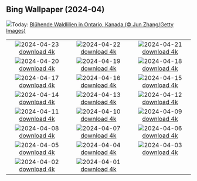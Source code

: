 ## Bing Wallpaper (2024-04)
![](https://www.bing.com/th?id=OHR.TrilliumOntario_DE-DE6034423661_UHD.jpg&w=1000)Today: [Blühende Waldlilien in Ontario, Kanada (© Jun Zhang/Getty Images)](https://www.bing.com/th?id=OHR.TrilliumOntario_DE-DE6034423661_UHD.jpg)

|      |      |      |
| :----: | :----: | :----: |
|![](https://www.bing.com/th?id=OHR.TrinityDublin_DE-DE4235141840_UHD.jpg&pid=hp&w=384&h=216&rs=1&c=4)2024-04-23 [download 4k](https://www.bing.com/th?id=OHR.TrinityDublin_DE-DE4235141840_UHD.jpg)|![](https://www.bing.com/th?id=OHR.EarthDayTurtle_DE-DE6584075378_UHD.jpg&pid=hp&w=384&h=216&rs=1&c=4)2024-04-22 [download 4k](https://www.bing.com/th?id=OHR.EarthDayTurtle_DE-DE6584075378_UHD.jpg)|![](https://www.bing.com/th?id=OHR.CologneFlowerBed_DE-DE3966467653_UHD.jpg&pid=hp&w=384&h=216&rs=1&c=4)2024-04-21 [download 4k](https://www.bing.com/th?id=OHR.CologneFlowerBed_DE-DE3966467653_UHD.jpg)|
|![](https://www.bing.com/th?id=OHR.YellowstoneGeyser_DE-DE4718129608_UHD.jpg&pid=hp&w=384&h=216&rs=1&c=4)2024-04-20 [download 4k](https://www.bing.com/th?id=OHR.YellowstoneGeyser_DE-DE4718129608_UHD.jpg)|![](https://www.bing.com/th?id=OHR.OrkneyStones_DE-DE4276550885_UHD.jpg&pid=hp&w=384&h=216&rs=1&c=4)2024-04-19 [download 4k](https://www.bing.com/th?id=OHR.OrkneyStones_DE-DE4276550885_UHD.jpg)|![](https://www.bing.com/th?id=OHR.AvilaSpain_DE-DE5639007447_UHD.jpg&pid=hp&w=384&h=216&rs=1&c=4)2024-04-18 [download 4k](https://www.bing.com/th?id=OHR.AvilaSpain_DE-DE5639007447_UHD.jpg)|
|![](https://www.bing.com/th?id=OHR.SpringCub_DE-DE5388419505_UHD.jpg&pid=hp&w=384&h=216&rs=1&c=4)2024-04-17 [download 4k](https://www.bing.com/th?id=OHR.SpringCub_DE-DE5388419505_UHD.jpg)|![](https://www.bing.com/th?id=OHR.UnionSquareNYC_DE-DE5106138170_UHD.jpg&pid=hp&w=384&h=216&rs=1&c=4)2024-04-16 [download 4k](https://www.bing.com/th?id=OHR.UnionSquareNYC_DE-DE5106138170_UHD.jpg)|![](https://www.bing.com/th?id=OHR.RedBallBelgium_DE-DE7374714252_UHD.jpg&pid=hp&w=384&h=216&rs=1&c=4)2024-04-15 [download 4k](https://www.bing.com/th?id=OHR.RedBallBelgium_DE-DE7374714252_UHD.jpg)|
|![](https://www.bing.com/th?id=OHR.WeenerPrimroses_DE-DE5775502209_UHD.jpg&pid=hp&w=384&h=216&rs=1&c=4)2024-04-14 [download 4k](https://www.bing.com/th?id=OHR.WeenerPrimroses_DE-DE5775502209_UHD.jpg)|![](https://www.bing.com/th?id=OHR.SpringApple_DE-DE5480839920_UHD.jpg&pid=hp&w=384&h=216&rs=1&c=4)2024-04-13 [download 4k](https://www.bing.com/th?id=OHR.SpringApple_DE-DE5480839920_UHD.jpg)|![](https://www.bing.com/th?id=OHR.SunsetArchesNP_DE-DE3760698211_UHD.jpg&pid=hp&w=384&h=216&rs=1&c=4)2024-04-12 [download 4k](https://www.bing.com/th?id=OHR.SunsetArchesNP_DE-DE3760698211_UHD.jpg)|
|![](https://www.bing.com/th?id=OHR.DragonWaterfall_DE-DE4647448695_UHD.jpg&pid=hp&w=384&h=216&rs=1&c=4)2024-04-11 [download 4k](https://www.bing.com/th?id=OHR.DragonWaterfall_DE-DE4647448695_UHD.jpg)|![](https://www.bing.com/th?id=OHR.OwlSiblings_DE-DE4556808000_UHD.jpg&pid=hp&w=384&h=216&rs=1&c=4)2024-04-10 [download 4k](https://www.bing.com/th?id=OHR.OwlSiblings_DE-DE4556808000_UHD.jpg)|![](https://www.bing.com/th?id=OHR.SkagitValleyTulips_DE-DE4476556053_UHD.jpg&pid=hp&w=384&h=216&rs=1&c=4)2024-04-09 [download 4k](https://www.bing.com/th?id=OHR.SkagitValleyTulips_DE-DE4476556053_UHD.jpg)|
|![](https://www.bing.com/th?id=OHR.HedgehogMeadow_DE-DE4306396811_UHD.jpg&pid=hp&w=384&h=216&rs=1&c=4)2024-04-08 [download 4k](https://www.bing.com/th?id=OHR.HedgehogMeadow_DE-DE4306396811_UHD.jpg)|![](https://www.bing.com/th?id=OHR.BeaverDenali_DE-DE4088011437_UHD.jpg&pid=hp&w=384&h=216&rs=1&c=4)2024-04-07 [download 4k](https://www.bing.com/th?id=OHR.BeaverDenali_DE-DE4088011437_UHD.jpg)|![](https://www.bing.com/th?id=OHR.JapanHimeji_DE-DE3876117869_UHD.jpg&pid=hp&w=384&h=216&rs=1&c=4)2024-04-06 [download 4k](https://www.bing.com/th?id=OHR.JapanHimeji_DE-DE3876117869_UHD.jpg)|
|![](https://www.bing.com/th?id=OHR.BahamasSpace_DE-DE5829125320_UHD.jpg&pid=hp&w=384&h=216&rs=1&c=4)2024-04-05 [download 4k](https://www.bing.com/th?id=OHR.BahamasSpace_DE-DE5829125320_UHD.jpg)|![](https://www.bing.com/th?id=OHR.AntelopeBotswana_DE-DE6866899384_UHD.jpg&pid=hp&w=384&h=216&rs=1&c=4)2024-04-04 [download 4k](https://www.bing.com/th?id=OHR.AntelopeBotswana_DE-DE6866899384_UHD.jpg)|![](https://www.bing.com/th?id=OHR.KyrgyzstanRainbow_DE-DE6804066855_UHD.jpg&pid=hp&w=384&h=216&rs=1&c=4)2024-04-03 [download 4k](https://www.bing.com/th?id=OHR.KyrgyzstanRainbow_DE-DE6804066855_UHD.jpg)|
|![](https://www.bing.com/th?id=OHR.JutlandSpring_DE-DE6705207300_UHD.jpg&pid=hp&w=384&h=216&rs=1&c=4)2024-04-02 [download 4k](https://www.bing.com/th?id=OHR.JutlandSpring_DE-DE6705207300_UHD.jpg)|![](https://www.bing.com/th?id=OHR.StGeorgiRide_DE-DE6646277481_UHD.jpg&pid=hp&w=384&h=216&rs=1&c=4)2024-04-01 [download 4k](https://www.bing.com/th?id=OHR.StGeorgiRide_DE-DE6646277481_UHD.jpg)|